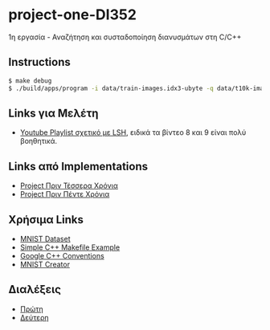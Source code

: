 # project-one-DI352

1η εργασία - Αναζήτηση και συσταδοποίηση διανυσμάτων στη C/C++

## Instructions

```sh
$ make debug
$ ./build/apps/program -i data/train-images.idx3-ubyte -q data/t10k-images.idx3-ubyte -o results.txt
```

## Links για Μελέτη

- [Youtube Playlist σχετικό με LSH](https://www.youtube.com/playlist?list=PLBv09BD7ez_6xoNh_luPdBmDCIHOQ3j7F), ειδικά τα βίντεο 8 και 9 είναι πολύ βοηθητικά.

## Links από Implementations

- [Project Πριν Τέσσερα Χρόνια](https://github.com/martheologi/Project-K23-Part1/)
- [Project Πριν Πέντε Χρόνια](https://github.com/acharalampous/lsh/tree/master)

## Χρήσιμα Links

- [MNIST Dataset](https://www.kaggle.com/datasets/hojjatk/mnist-dataset/data)
- [Simple C++ Makefile Example](https://www.partow.net/programming/makefile/index.html)
- [Google C++ Conventions](https://google.github.io/styleguide/cppguide.html#The__define_Guard)
- [MNIST Creator](https://github.com/fortmarek/MNIST-Maker)

## Διαλέξεις

- [Πρώτη](https://delos.uoa.gr/opendelos/player?rid=af8cbd76)
- [Δεύτερη](https://delos.uoa.gr/opendelos/player?rid=c633220c)
